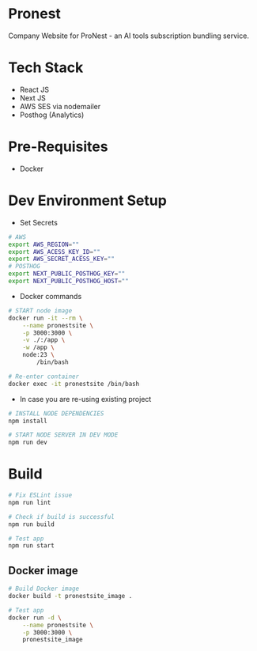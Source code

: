 # Pronest
Company Website for ProNest - an AI tools subscription bundling service.

# Tech Stack
- React JS
- Next JS
- AWS SES via nodemailer
- Posthog (Analytics)

# Pre-Requisites
- Docker

# Dev Environment Setup

- Set Secrets
```sh
# AWS
export AWS_REGION=""
export AWS_ACESS_KEY_ID=""
export AWS_SECRET_ACESS_KEY=""
# POSTHOG
export NEXT_PUBLIC_POSTHOG_KEY=""
export NEXT_PUBLIC_POSTHOG_HOST=""
```

- Docker commands
```sh
# START node image
docker run -it --rm \
    --name pronestsite \
    -p 3000:3000 \
    -v ./:/app \
    -w /app \
    node:23 \
        /bin/bash

# Re-enter container
docker exec -it pronestsite /bin/bash
```

- In case you are re-using existing project
```sh
# INSTALL NODE DEPENDENCIES
npm install

# START NODE SERVER IN DEV MODE
npm run dev
```

# Build

```sh
# Fix ESLint issue
npm run lint

# Check if build is successful
npm run build

# Test app
npm run start
```

## Docker image
```sh
# Build Docker image
docker build -t pronestsite_image .

# Test app
docker run -d \
    --name pronestsite \
    -p 3000:3000 \
    pronestsite_image
```